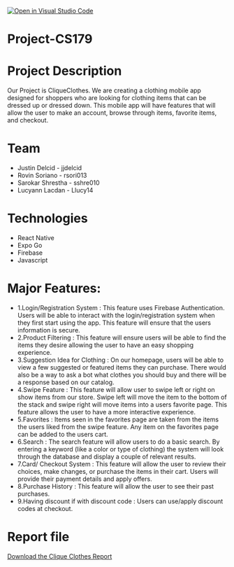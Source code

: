 [![Open in Visual Studio Code](https://classroom.github.com/assets/open-in-vscode-718a45dd9cf7e7f842a935f5ebbe5719a5e09af4491e668f4dbf3b35d5cca122.svg)](https://classroom.github.com/online_ide?assignment_repo_id=11509563&assignment_repo_type=AssignmentRepo)
# Project-CS179

# Project Description
Our Project is CliqueClothes. We are creating a clothing mobile app designed for shoppers who are looking for clothing items that can be dressed up or dressed down. This mobile app will have features that will allow the user to make an account, browse through items, favorite items, and checkout. 

# Team
- Justin Delcid - jjdelcid
- Rovin Soriano - rsori013
- Sarokar Shrestha - sshre010
- Lucyann Lacdan - Llucy14

# Technologies
- React Native 
- Expo Go
- Firebase
- Javascript

# Major Features:
- 1.Login/Registration System : This feature uses Firebase Authentication. Users will be able to interact with the login/registration system when they first start using the app. This feature will ensure that the users information is secure. 
- 2.Product Filtering : This feature will ensure users will be able to find the items they desire allowing the user to have an easy shopping experience.
- 3.Suggestion Idea for Clothing : On our homepage, users will be able to view a few suggested or featured items they can purchase. There would also be a way to ask a bot what clothes you should buy and there will be  a response based on our catalog.
- 4.Swipe Feature : This feature will allow user to swipe left or right on show items from our store. Swipe left will move the item to the bottom of the stack and swipe right will move items into a users favorite page. This feature allows the user to have a more interactive experience.
- 5.Favorites : Items seen in the favorites page are taken from the items the users liked from the swipe feature. Any item on the favorites page can be added to the users cart. 
- 6.Search : The search feature will allow users to do a basic search. By entering a keyword (like a color or type of clothing) the system will look through the database and display a couple of relevant results. 
- 7.Card/ Checkout System : This feature will allow the user to review their choices, make changes, or purchase the items in their cart. Users will provide their payment details and apply offers. 
- 8.Purchase History : This feature will allow the user to see their past purchases. 
- 9.Having discount if with discount code : Users can use/apply discount codes at checkout. 

# Report file 
[Download the Clique Clothes Report](./Clique%20Clothes%20Report.pdf)

